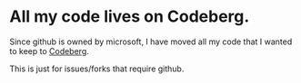 # All my code lives on Codeberg.


Since github is owned by microsoft, I have moved all my code that I wanted to keep to [Codeberg](https://codeberg.org/illyalaifu).


This is just for issues/forks that require github.
